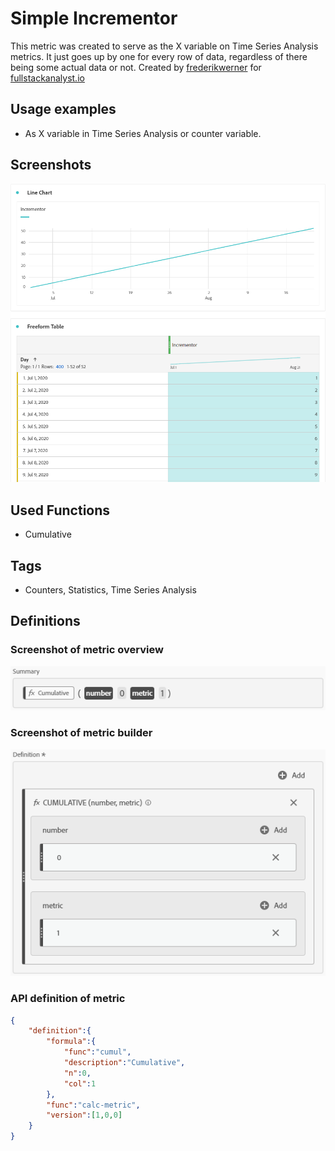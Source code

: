 # Simple Incrementor
This metric was created to serve as the X variable on Time Series Analysis metrics. It just goes up by one for every row of data, regardless of there being some actual data or not. Created by [frederikwerner](https://github.com/frederikwerner) for [fullstackanalyst.io](https://www.fullstackanalyst.io/?r=g)

## Usage examples
* As X variable in Time Series Analysis or counter variable.

## Screenshots
![Simple Incrementor in Adobe Analytics](res/simpleincrementor1.png)

## Used Functions
* Cumulative

## Tags
* Counters, Statistics, Time Series Analysis

## Definitions
### Screenshot of metric overview
![Metric Summary](res/simpleincrementor2.png)
### Screenshot of metric builder
![Metric Builder](res/simpleincrementor3.png)
### API definition of metric
```json
{
    "definition":{
        "formula":{
            "func":"cumul",
            "description":"Cumulative",
            "n":0,
            "col":1
        },
        "func":"calc-metric",
        "version":[1,0,0]
    }
}
```